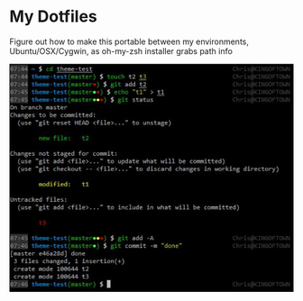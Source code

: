 My Dotfiles
===========

Figure out how to make this portable between my environments, Ubuntu/OSX/Cygwin,
as oh-my-zsh installer grabs path info

![Git Technicolor](demo.jpg "Git Technicolor")
